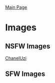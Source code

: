 [Main Page](https://github.com/DJ-JR30/MainDB/blob/main/images/README.md)
# Images

## NSFW Images

[ChanelUzi](https://github.com/DJ-JR30/MainDB/blob/main/images/ChanelUzi/Readme.md)


## SFW Images
